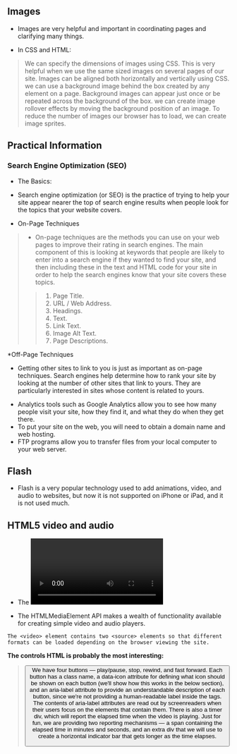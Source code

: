 ## Images
* Images are very helpful and important in coordinating pages and clarifying many things.
- In CSS and HTML:
> We can specify the dimensions of images using CSS. This is very helpful when we use the same sized images on several pages of our site.
> Images can be aligned both horizontally and vertically using CSS.
> we can use a background image behind the box created by any element on a page.
> Background images can appear just once or be repeated across the background of the box.
> we can create image rollover effects by moving the background position of an image.
> To reduce the number of images our browser has to load, we can create image sprites.

## Practical Information

### Search Engine Optimization (SEO)
* The Basics:
- Search engine optimization (or SEO) is the practice of trying to help your site appear nearer the top of search engine results when people look for the topics that your website covers.

* On-Page Techniques
> - On-page techniques are the methods you can use on your web pages to improve their rating in search engines. The main component of this is looking at keywords that people are likely to enter into a search engine if they wanted to find your site, and then including these in the text and HTML code for your site in order to help the search engines know that your site covers these topics.
>> 1. Page Title.
>> 2. URL / Web Address.
>> 3. Headings.
>> 4. Text.
>> 5. Link Text.
>> 6. Image Alt Text.
>> 7. Page Descriptions.

*Off-Page Techniques
- Getting other sites to link to you is just as important as on-page techniques. Search engines help determine how to rank your site by looking at the number of other sites that link to yours. They are particularly interested in sites whose content is related to yours.

* Analytics tools such as Google Analytics allow you to see how many people visit your site, how they find it, and what they do when they get there.
* To put your site on the web, you will need to obtain a domain name and web hosting.
* FTP programs allow you to transfer files from your local computer to your web server.

## Flash
- Flash is a very popular technology used to add animations, video, and audio to websites, but now it is not supported on iPhone or iPad, and it is not used much.

## HTML5 video and audio
- The <video> and <audio> elements allow us to embed video and audio into web pages.

* The HTMLMediaElement API makes a wealth of functionality available for creating simple video and audio players.

`The <video> element contains two <source> elements so that different formats can be loaded depending on the browser viewing the site.`

**The controls HTML is probably the most interesting:**
> <button>We have four buttons — play/pause, stop, rewind, and fast forward.
>Each button has a class name, a data-icon attribute for defining what icon should be shown on each button (we'll show how this works in the below section), and an aria-label attribute to provide an understandable description of each button, since we're not providing a human-readable label inside the tags. The contents of aria-label attributes are read out by screenreaders when their users focus on the elements that contain them.
>There is also a timer  div, which will report the elapsed time when the video is playing. Just for fun, we are providing two reporting mechanisms — a span containing the elapsed time in minutes and seconds, and an extra div that we will use to create a horizontal indicator bar that gets longer as the time elapses. 